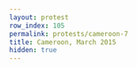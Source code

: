 ```yaml
---
layout: protest
row_index: 105
permalink: protests/cameroon-7
title: Cameroon, March 2015
hidden: true
---
```

